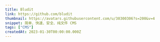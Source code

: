 ```yaml
---
title: Bludit
link: https://github.com/bludit
thumbnail: https://avatars.githubusercontent.com/u/30300306?s=200&v=4
snippet: 简单、快速、安全、纯文件 CMS
tags: ["CMS"]
createdAt: 2023-01-30T00:00:00.000Z
---
```

